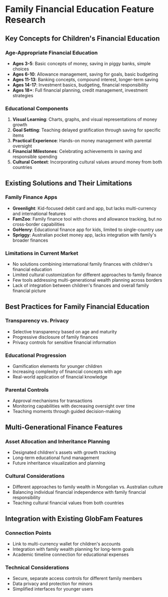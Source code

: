 # Family Financial Education Feature Research

## Key Concepts for Children's Financial Education

### Age-Appropriate Financial Education
- **Ages 3-5**: Basic concepts of money, saving in piggy banks, simple choices
- **Ages 6-10**: Allowance management, saving for goals, basic budgeting
- **Ages 11-13**: Banking concepts, compound interest, longer-term saving
- **Ages 14-17**: Investment basics, budgeting, financial responsibility
- **Ages 18+**: Full financial planning, credit management, investment strategies

### Educational Components
1. **Visual Learning**: Charts, graphs, and visual representations of money growth
2. **Goal Setting**: Teaching delayed gratification through saving for specific items
3. **Practical Experience**: Hands-on money management with parental oversight
4. **Financial Milestones**: Celebrating achievements in saving and responsible spending
5. **Cultural Context**: Incorporating cultural values around money from both countries

## Existing Solutions and Their Limitations

### Family Finance Apps
- **Greenlight**: Kid-focused debit card and app, but lacks multi-currency and international features
- **FamZoo**: Family finance tool with chores and allowance tracking, but no cross-border capabilities
- **GoHenry**: Educational finance app for kids, limited to single-country use
- **Spriggy**: Australian pocket money app, lacks integration with family's broader finances

### Limitations in Current Market
- No solutions combining international family finances with children's financial education
- Limited cultural customization for different approaches to family finance
- Few tools addressing multi-generational wealth planning across borders
- Lack of integration between children's finances and overall family financial picture

## Best Practices for Family Financial Education

### Transparency vs. Privacy
- Selective transparency based on age and maturity
- Progressive disclosure of family finances
- Privacy controls for sensitive financial information

### Educational Progression
- Gamification elements for younger children
- Increasing complexity of financial concepts with age
- Real-world application of financial knowledge

### Parental Controls
- Approval mechanisms for transactions
- Monitoring capabilities with decreasing oversight over time
- Teaching moments through guided decision-making

## Multi-Generational Finance Features

### Asset Allocation and Inheritance Planning
- Designated children's assets with growth tracking
- Long-term educational fund management
- Future inheritance visualization and planning

### Cultural Considerations
- Different approaches to family wealth in Mongolian vs. Australian culture
- Balancing individual financial independence with family financial responsibility
- Teaching cultural financial values from both countries

## Integration with Existing GlobFam Features

### Connection Points
- Link to multi-currency wallet for children's accounts
- Integration with family wealth planning for long-term goals
- Academic timeline connection for educational expenses

### Technical Considerations
- Secure, separate access controls for different family members
- Data privacy and protection for minors
- Simplified interfaces for younger users
